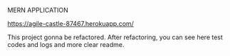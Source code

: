 MERN APPLICATION

https://agile-castle-87467.herokuapp.com/

This project gonna be refactored. After refactoring, you can see here test codes and logs and more clear readme.
